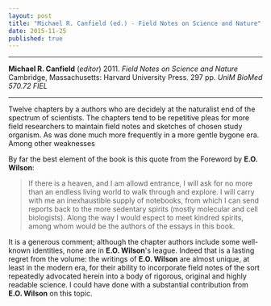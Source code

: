 ```yaml
---
layout: post
title: "Michael R. Canfield (ed.) - Field Notes on Science and Nature"
date: 2015-11-25
published: true
---
```




***
<b>Michael R. Canfield</b>  (*editor*)  2011. _Field Notes on Science and Nature_  Cambridge, Massachusetts: Harvard University Press.  297 pp. *UniM BioMed 570.72 FIEL*

***

Twelve chapters by a authors who are decidely at the naturalist end of the spectrum of scientists.  The chapters tend to be repetitive pleas for more field researchers to maintain field notes and sketches of chosen study organism. As was done much more frequently in a more gentle bygone era.  Among other weaknesses

By far the best element of the book is this quote from the Foreword by **E.O. Wilson**:
> If there is a heaven, and I am allowd entrance, I will ask for no more than an endless living world to walk through and explore.  I will carry with me an inexhaustible supply of notebooks, from which I can send reports back to the more sedentary spirits (mostly molecular and cell biologists). Along the way I would espect to meet kindred spirits, among whom would be the authors of the essays in this book.

It is a generous comment; although the chapter authors include some well-known identities, none are in **E.O. Wilson**'s league.  Indeed that is a lasting regret from the volume: the writings of **E.O. Wilson** are almost unique, at least in the modern era, for their ability to incorporate field notes of the sort repeatedly advocated herein into a body of rigorous, original and highly readable science.  I could have done with a substantial contribution from **E.O. Wilson** on this topic.
